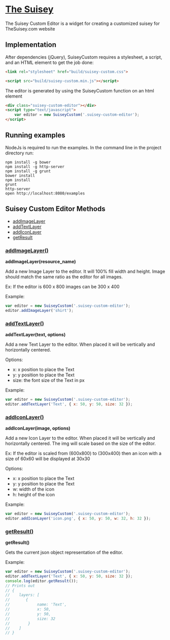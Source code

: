 # [The Suisey](https://github.com/ghoofman/thesuisey)

The Suisey Custom Editor is a widget for creating a customized suisey for TheSuisey.com website

## Implementation

After dependencies (jQuery), SuiseyCustom requires a stylesheet, a script, and an HTML element to get the job done:

```html
<link rel="stylesheet" href="build/suisey-custom.css">

<script src="build/suisey-custom.min.js"></script>
```

The editor is generated by using the SuiseyCustom function on an html element

```html
<div class="suisey-custom-editor"></div>
<script type="text/javascript">
    var editor = new SuiseyCustom('.suisey-custom-editor');
</script>
```

## Running examples

NodeJs is required to run the examples.
In the command line in the project directory run:

```text
npm install -g bower
npm install -g http-server
npm install -g grunt
bower install
npm install
grunt
http-server
open http://localhost:8080/examples
```

## Suisey Custom Editor Methods

- [addImageLayer](#addimagelayer)
- [addTextLayer](#addtextlayer)
- [addIconLayer](#addiconlayer)
- [getResult](#getresult)

### [addImageLayer()](#addimagelayer)

**addImageLayer(resource_name)**

Add a new Image Layer to the editor. It will 100% fill width and height. Image should match the same ratio as the editor for all images.

Ex: If the editor is 600 x 800 images can be 300 x 400

Example:

```js
var editor = new SuiseyCustom('.suisey-custom-editor');
editor.addImageLayer('shirt');
```

### [addTextLayer()](addtextlayer)

**addTextLayer(text, options)**

Add a new Text Layer to the editor. When placed it will be vertically and horizontally centered.

Options:

- x: x position to place the Text
- y: y position to place the Text
- size: the font size of the Text in px

Example:

```js
var editor = new SuiseyCustom('.suisey-custom-editor');
editor.addTextLayer('Text', { x: 50, y: 50, size: 32 });
```

### [addIconLayer()](#addiconlayer)

**addIconLayer(image, options)**

Add a new Icon Layer to the editor. When placed it will be vertically and horizontally centered. The img will scale based on the size of the editor.

Ex: If the editor is scaled from (600x800) to (300x400) then an icon with a size of 60x60 will be displayed at 30x30

Options:

- x: x position to place the Text
- y: y position to place the Text
- w: width of the icon
- h: height of the icon

Example:

```js
var editor = new SuiseyCustom('.suisey-custom-editor');
editor.addIconLayer('icon.png', { x: 50, y: 50, w: 32, h: 32 });
```

### [getResult()](#getresult)

**getResult()**

Gets the current json object representation of the editor.

Example:

```js
var editor = new SuiseyCustom('.suisey-custom-editor');
editor.addTextLayer('Text', { x: 50, y: 50, size: 32 });
console.log(editor.getResult());
// Prints out
// {
//    layers: [
//       {
//            name: 'Text',
//            x: 50,
//            y: 50,
//            size: 32
//        }
//    ]
// }
```
